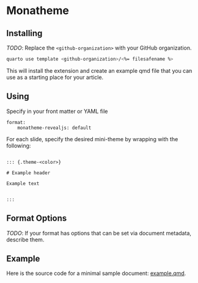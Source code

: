# Monatheme

## Installing

*TODO*: Replace the `<github-organization>` with your GitHub organization.

```bash
quarto use template <github-organization>/<%= filesafename %>
```

This will install the extension and create an example qmd file that you can use as a starting place for your article.

## Using

Specify in your front matter or YAML file

```
format: 
    monatheme-revealjs: default

```

For each slide, specify the desired mini-theme by wrapping with the following:

```

::: {.theme-<color>}

# Example header

Example text


:::

```


## Format Options

*TODO*: If your format has options that can be set via document metadata, describe them.

## Example

Here is the source code for a minimal sample document: [example.qmd](example.qmd).
